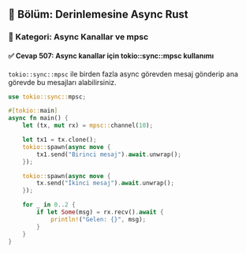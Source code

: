 ## 📘 Bölüm: Derinlemesine Async Rust  
### 🔹 Kategori: Async Kanallar ve mpsc  
#### ✅ Cevap 507: Async kanallar için tokio::sync::mpsc kullanımı

`tokio::sync::mpsc` ile birden fazla async görevden mesaj gönderip ana görevde bu mesajları alabilirsiniz.

```rust
use tokio::sync::mpsc;

#[tokio::main]
async fn main() {
    let (tx, mut rx) = mpsc::channel(10);

    let tx1 = tx.clone();
    tokio::spawn(async move {
        tx1.send("Birinci mesaj").await.unwrap();
    });

    tokio::spawn(async move {
        tx.send("İkinci mesaj").await.unwrap();
    });

    for _ in 0..2 {
        if let Some(msg) = rx.recv().await {
            println!("Gelen: {}", msg);
        }
    }
}
```
